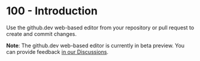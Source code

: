# 100 - Introduction

Use the github.dev web-based editor from your repository or pull request to create and commit changes.

**Note**: The github.dev web-based editor is currently in beta preview. You can provide feedback [in our Discussions](https://github.com/community/community/discussions/categories/general).
